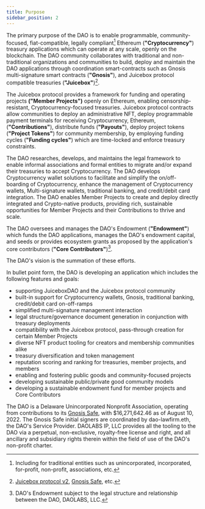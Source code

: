 ```yaml
---
title: Purpose
sidebar_position: 2
---
```


The primary purpose of the DAO is to enable programmable, community-focused, fiat-compatible, legally compliant[^1] Ethereum (**"Cryptocurrency"**) treasury applications which can operate at any scale, openly on the blockchain. The DAO community collaborates with traditional and non-traditional organizations and communities to build, deploy and maintain the DAO applications through coordination smart-contracts such as Gnosis multi-signature smart contracts (**"Gnosis"**), and Juicebox protocol compatible treasuries (**"Juicebox"**)[^2].

The Juicebox protocol provides a framework for funding and operating projects **("Member Projects")** openly on Ethereum, enabling censorship-resistant, Cryptocurrency-focused treasuries. Juicebox protocol contracts allow communities to deploy an administrative NFT, deploy programmable payment terminals for receiving Cryptocurrency, Ethereum, (**"Contributions"**), distribute funds (**"Payouts"**), deploy project tokens (**"Project Tokens"**) for community membership, by employing funding cycles (**"Funding cycles"**) which are time-locked and enforce treasury constraints.

The DAO researches, develops, and maintains the legal framework to enable informal associations and formal entities to migrate and/or expand their treasuries to accept Cryptocurrency. The DAO develops Cryptocurrency wallet solutions to facilitate and simplify the on/off-boarding of Cryptocurrency, enhance the management of Cryptocurrency wallets, Multi-signature wallets, traditional banking, and credit/debit card integration. The DAO enables Member Projects to create and deploy directly integrated and Crypto-native products, providing rich, sustainable opportunities for Member Projects and their Contributions to thrive and scale.

The DAO oversees and manages the DAO's Endowment (**"Endowment"**) which funds the DAO applications, manages the DAO's endowment capital, and seeds or provides ecosystem grants as proposed by the application's core contributors (**"Core Contributors"**)[^3].

The DAO's vision is the summation of these efforts.

In bullet point form, the DAO is developing an application which includes the following features and goals:

- supporting JuiceboxDAO and the Juicebox protocol community
- built-in support for Cryptocurrency wallets, Gnosis, traditional banking, credit/debit card on-off-ramps
- simplified multi-signature management interaction
- legal structure/governance document generation in conjunction with treasury deployments
- compatibility with the Juicebox protocol, pass-through creation for certain Member Projects
- diverse NFT product tooling for creators and membership communities alike
- treasury diversification and token management
- reputation scoring and ranking for treasuries, member projects, and members
- enabling and fostering public goods and community-focused projects
- developing sustainable public/private good community models
- developing a sustainable endowment fund for member projects and Core Contributors

The DAO is a Delaware Unincorporated Nonprofit Association, operating from contributions to its [Gnosis Safe](https://etherscan.io/address/0x143cC0A996De329C1C5723Ee4F15D2a40c1203c6), with $16,271,642.46 as of August 10, 2022. The Gnosis Safe initial signers are coordinated by dao-lawfirm.eth, the DAO's Service Provider. DAOLABS IP, LLC provides all the tooling to the DAO via a perpetual, non-exclusive, royalty-free license and right, and all ancillary and subsidiary rights therein within the field of use of the DAO's non-profit charter.

[^1]: Including for traditional entities such as unincorporated, incorporated, for-profit, non-profit, associations, etc.
[^2]: [Juicebox protocol v2](https://info.juicebox.money/dev/resources/addresses), [Gnosis Safe](https://github.com/safe-global/safe-contracts), etc.
[^3]: DAO's Endowment subject to the legal structure and relationship between the DAO, DAOLABS, LLC.
